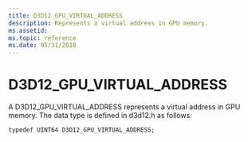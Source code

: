 ```yaml
---
title: D3D12_GPU_VIRTUAL_ADDRESS
description: Represents a virtual address in GPU memory.
ms.assetid: 
ms.topic: reference
ms.date: 05/31/2018
---
```


# D3D12\_GPU\_VIRTUAL\_ADDRESS

A D3D12_GPU_VIRTUAL_ADDRESS represents a virtual address in GPU memory. The data type is defined in d3d12.h as follows:


```
typedef UINT64 D3D12_GPU_VIRTUAL_ADDRESS;
```




 

 




